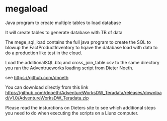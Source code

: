 # megaload
Java  program to create multiple tables to load database

It will create tables to generate database with TB of data

The mege_sql_load contains the full java program to create the SQL to blowup the FactProductInventory to hqave the database load with data to do a production like test in the cloud.

Load the additionalSQL.btq and cross_join_table.csv to the same directory you ran the Adventrueworks loading script from Dieter Noeth.

see https://github.com/dnoeth

You can download directly from this link https://github.com/dnoeth/AdventureWorksDW_Teradata/releases/download/v1.0/AdventureWorksDW_Teradata.zip

Please read the insturctions on Dieters site to see which additional steps you need to do when executing the scripts on a Liunx computer.


